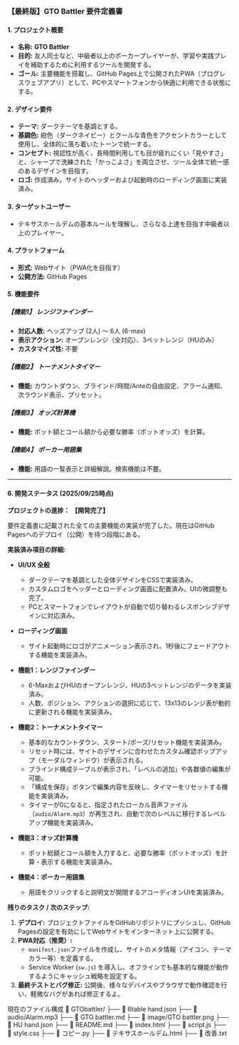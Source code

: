 ### **【最終版】GTO Battler 要件定義書**

#### 1. プロジェクト概要
*   **名称:** **GTO Battler**
*   **目的:** 友人同士など、中級者以上のポーカープレイヤーが、学習や実践プレイを補助するために利用するツールを開発する。
*   **ゴール:** 主要機能を搭載し、GitHub Pages上で公開されたPWA（プログレスウェブアプリ）として、PCやスマートフォンから快適に利用できる状態にする。

#### 2. デザイン要件
*   **テーマ:** ダークテーマを基調とする。
*   **基調色:** 紺色（ダークネイビー）とクールな青色をアクセントカラーとして使用し、全体的に落ち着いたトーンで統一する。
*   **コンセプト:** 視認性が高く、長時間利用しても目が疲れにくい「見やすさ」と、シャープで洗練された「かっこよさ」を両立させ、ツール全体で統一感のあるデザインを目指す。
*   **ロゴ:** 作成済み。サイトのヘッダーおよび起動時のローディング画面に実装済み。

#### 3. ターゲットユーザー
*   テキサスホールデムの基本ルールを理解し、さらなる上達を目指す中級者以上のプレイヤー。

#### 4. プラットフォーム
*   **形式:** Webサイト（PWA化を目指す）
*   **公開方法:** GitHub Pages

#### 5. 機能要件

##### 【機能1】 レンジファインダー
*   **対応人数:** ヘッズアップ (2人) 〜 6人 (6-max)
*   **表示アクション:** オープンレンジ（全対応）、3ベットレンジ（HUのみ）
*   **カスタマイズ性:** 不要

##### 【機能2】 トーナメントタイマー
*   **機能:** カウントダウン、ブラインド/時間/Anteの自由設定、アラーム通知、次ラウンド表示、プリセット。

##### 【機能3】 オッズ計算機
*   **機能:** ポット額とコール額から必要な勝率（ポットオッズ）を計算。

##### 【機能4】 ポーカー用語集
*   **機能:** 用語の一覧表示と詳細解説。検索機能は不要。

---

#### 6. 開発ステータス (2025/09/25時点)

**プロジェクトの進捗：** **【開発完了】**

要件定義書に記載された全ての主要機能の実装が完了した。現在はGitHub Pagesへのデプロイ（公開）を待つ段階にある。

**実装済み項目の詳細:**

*   **UI/UX 全般**
    *   ダークテーマを基調とした全体デザインをCSSで実装済み。
    *   カスタムロゴをヘッダーとローディング画面に配置済み。UIの微調整も完了。
    *   PCとスマートフォンでレイアウトが自動で切り替わるレスポンシブデザインに対応済み。

*   **ローディング画面**
    *   サイト起動時にロゴがアニメーション表示され、1秒後にフェードアウトする機能を実装済み。

*   **機能1：レンジファインダー**
    *   6-MaxおよびHUのオープンレンジ、HUの3ベットレンジのデータを実装済み。
    *   人数、ポジション、アクションの選択に応じて、13x13のレンジ表が動的に更新される機能を実装済み。

*   **機能2：トーナメントタイマー**
    *   基本的なカウントダウン、スタート/ポーズ/リセット機能を実装済み。
    *   リセット時には、サイトのデザインに合わせたカスタム確認ポップアップ（モーダルウィンドウ）が表示される。
    *   ブラインド構成テーブルが表示され、「レベルの追加」や各数値の編集が可能。
    *   「構成を保存」ボタンで編集内容を反映し、タイマーをリセットする機能を実装済み。
    *   タイマーが0になると、指定されたローカル音声ファイル（`audio/Alarm.mp3`）が再生され、自動で次のレベルに移行するレベルアップ機能を実装済み。

*   **機能3：オッズ計算機**
    *   ポット総額とコール額を入力すると、必要な勝率（ポットオッズ）を計算・表示する機能を実装済み。

*   **機能4：ポーカー用語集**
    *   用語をクリックすると説明文が開閉するアコーディオンUIを実装済み。

**残りのタスク / 次のステップ:**

1.  **デプロイ:** プロジェクトファイルをGitHubリポジトリにプッシュし、GitHub Pagesの設定を有効にしてWebサイトをインターネット上に公開する。
2.  **PWA対応（推奨）:**
    *   `manifest.json`ファイルを作成し、サイトのメタ情報（アイコン、テーマカラー等）を定義する。
    *   Service Worker (`sw.js`) を導入し、オフラインでも基本的な機能が動作するようにキャッシュ戦略を設定する。
3.  **最終テストとバグ修正:** 公開後、様々なデバイスやブラウザで動作確認を行い、軽微なバグがあれば修正するよ。

現在のファイル構成
📂 GTObattler/
├── 📄 6table hand.json
├── 📄 audio/Alarm.mp3
├── 📄 GTO battler.md
├── 📄 image/GTO battler.png
├── 📄 HU hand.json
├── 📄 README.md
├── 📄 index.html
├── 📄 script.js
├── 📄 style.css
├── 📄 コピー.py
├── 📄 テキサスホールデム.html
├── 📄 改善.txt